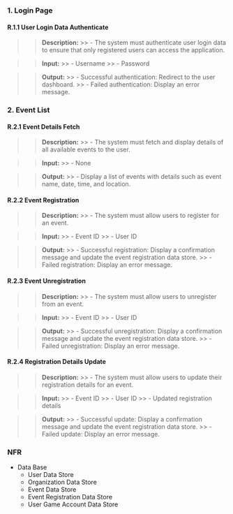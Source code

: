 ### 1. Login Page
#### R.1.1 User Login Data Authenticate
>>    **Description:**
    >> - The system must authenticate user login data to ensure that only registered users can access the application.

>>    **Input:**
    >> - Username
    >> - Password

>>    **Output:**
    >> - Successful authentication: Redirect to the user dashboard.
    >> - Failed authentication: Display an error message.


### 2. Event List

#### R.2.1 Event Details Fetch
>>    **Description:**
    >> - The system must fetch and display details of all available events to the user.

>>    **Input:**
    >> - None

>>    **Output:**
    >> - Display a list of events with details such as event name, date, time, and location.

#### R.2.2 Event Registration
>>    **Description:**
    >> - The system must allow users to register for an event.

>>    **Input:**
    >> - Event ID
    >> - User ID

>>    **Output:**
    >> - Successful registration: Display a confirmation message and update the event registration data store.
    >> - Failed registration: Display an error message.

#### R.2.3 Event Unregistration
>>    **Description:**
    >> - The system must allow users to unregister from an event.

>>    **Input:**
    >> - Event ID
    >> - User ID

>>    **Output:**
    >> - Successful unregistration: Display a confirmation message and update the event registration data store.
    >> - Failed unregistration: Display an error message.

#### R.2.4 Registration Details Update
>>    **Description:**
    >> - The system must allow users to update their registration details for an event.

>>    **Input:**
    >> - Event ID
    >> - User ID
    >> - Updated registration details

>>    **Output:**
    >> - Successful update: Display a confirmation message and update the event registration data store.
    >> - Failed update: Display an error message.


### NFR

- Data Base
    - User Data Store
    - Organization Data Store
    - Event Data Store
    - Event Registration Data Store
    - User Game Account Data Store
